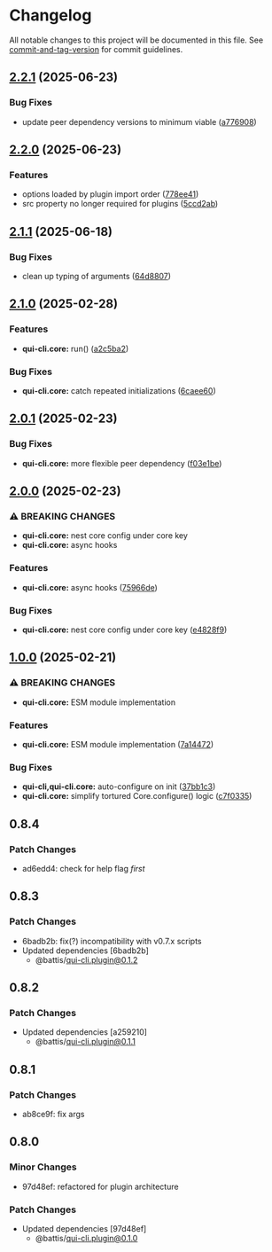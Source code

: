 # Changelog

All notable changes to this project will be documented in this file. See [commit-and-tag-version](https://github.com/absolute-version/commit-and-tag-version) for commit guidelines.

## [2.2.1](https://github.com/battis/qui-cli/compare/core/2.2.0...core/2.2.1) (2025-06-23)


### Bug Fixes

* update peer dependency versions to minimum viable ([a776908](https://github.com/battis/qui-cli/commit/a7769085adef6da665da7a67cb143af1e0bba6be))

## [2.2.0](https://github.com/battis/qui-cli/compare/core/2.1.1...core/2.2.0) (2025-06-23)


### Features

* options loaded by plugin import order ([778ee41](https://github.com/battis/qui-cli/commit/778ee41442e190d1d20fdc31217bba13e82ef6a3))
* src property no longer required for plugins ([5ccd2ab](https://github.com/battis/qui-cli/commit/5ccd2ab67b618ec7121dacacc9fbf059f163f3b8))

## [2.1.1](https://github.com/battis/qui-cli/compare/core/2.1.0...core/2.1.1) (2025-06-18)

### Bug Fixes

- clean up typing of arguments ([64d8807](https://github.com/battis/qui-cli/commit/64d88075bdd5653f8ab84ab4e3f2805ab62748a2))

## [2.1.0](https://github.com/battis/qui-cli/compare/core/2.0.1...core/2.1.0) (2025-02-28)

### Features

- **qui-cli.core:** run() ([a2c5ba2](https://github.com/battis/qui-cli/commit/a2c5ba2f8de6c52a88c1cf75ac37f93b51fb8211))

### Bug Fixes

- **qui-cli.core:** catch repeated initializations ([6caee60](https://github.com/battis/qui-cli/commit/6caee60234874eaaafc6e4046cfa699a709c9421))

## [2.0.1](https://github.com/battis/qui-cli/compare/core/2.0.0...core/2.0.1) (2025-02-23)

### Bug Fixes

- **qui-cli.core:** more flexible peer dependency ([f03e1be](https://github.com/battis/qui-cli/commit/f03e1bef07af225fbebddc12b65d2a7bd3c81c0e))

## [2.0.0](https://github.com/battis/qui-cli/compare/core/1.0.0...core/2.0.0) (2025-02-23)

### ⚠ BREAKING CHANGES

- **qui-cli.core:** nest core config under core key
- **qui-cli.core:** async hooks

### Features

- **qui-cli.core:** async hooks ([75966de](https://github.com/battis/qui-cli/commit/75966de51050b7db91027d79072060607965139c))

### Bug Fixes

- **qui-cli.core:** nest core config under core key ([e4828f9](https://github.com/battis/qui-cli/commit/e4828f989cb5dfec45da2eafe62f57303803debe))

## [1.0.0](https://github.com/battis/qui-cli/compare/core/0.8.4...core/1.0.0) (2025-02-21)

### ⚠ BREAKING CHANGES

- **qui-cli.core:** ESM module implementation

### Features

- **qui-cli.core:** ESM module implementation ([7a14472](https://github.com/battis/qui-cli/commit/7a14472ec83aa6186beb4b7b8632cfd2df2c6d49))

### Bug Fixes

- **qui-cli,qui-cli.core:** auto-configure on init ([37bb1c3](https://github.com/battis/qui-cli/commit/37bb1c3b49e6ee9e698d42f1e8d20da380f14636))
- **qui-cli.core:** simplify tortured Core.configure() logic ([c7f0335](https://github.com/battis/qui-cli/commit/c7f03359bb4d12858775baa91a5bc4189fe86736))

## 0.8.4

### Patch Changes

- ad6edd4: check for help flag _first_

## 0.8.3

### Patch Changes

- 6badb2b: fix(?) incompatibility with v0.7.x scripts
- Updated dependencies [6badb2b]
  - @battis/qui-cli.plugin@0.1.2

## 0.8.2

### Patch Changes

- Updated dependencies [a259210]
  - @battis/qui-cli.plugin@0.1.1

## 0.8.1

### Patch Changes

- ab8ce9f: fix args

## 0.8.0

### Minor Changes

- 97d48ef: refactored for plugin architecture

### Patch Changes

- Updated dependencies [97d48ef]
  - @battis/qui-cli.plugin@0.1.0

